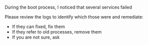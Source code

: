 During the boot process, I noticed that several services failed

Please review the logs to identify which those were and remediate:

- If they can fixed, fix them 
- If they refer to old processes, remove them  
- If you are not sure, ask 